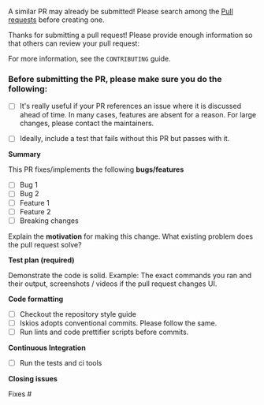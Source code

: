 A similar PR may already be submitted!
Please search among the [Pull requests](../) before creating one.

Thanks for submitting a pull request! Please provide enough information so that others can review your pull request:

For more information, see the `CONTRIBUTING` guide.

### Before submitting the PR, please make sure you do the following:

- [ ] It's really useful if your PR references an issue where it is discussed ahead of time. In many cases, features are absent for a reason. For large changes, please contact the maintainers.
- [ ] Ideally, include a test that fails without this PR but passes with it.


**Summary**

<!-- Summary of the PR -->

This PR fixes/implements the following **bugs/features**

- [ ] Bug 1
- [ ] Bug 2
- [ ] Feature 1
- [ ] Feature 2
- [ ] Breaking changes

<!-- You can skip this if you're fixing a typo or adding an app to the Showcase. -->

Explain the **motivation** for making this change. What existing problem does the pull request solve?

<!-- Example: When "Adding a function to do X", explain why it is necessary to have a way to do X. -->

**Test plan (required)**

Demonstrate the code is solid. Example: The exact commands you ran and their output, screenshots / videos if the pull request changes UI.

<!-- Make sure tests pass on both Travis and Circle CI. -->

**Code formatting**

<!-- See the simple style guide. -->

- [ ] Checkout the repository style guide
- [ ] Iskios adopts conventional commits. Please follow the same.
- [ ] Run lints and code prettifier scripts before commits.

**Continuous Integration**

<!-- CI/CD -->

- [ ] Run the tests and ci tools

**Closing issues**

<!-- Put `closes #XXXX` in your comment to auto-close the issue that your PR fixes (if such). -->
Fixes #
